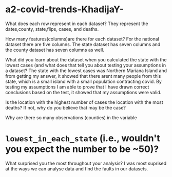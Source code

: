 # a2-covid-trends-KhadijaY- 
What does each row represent in each dataset?
They represent the dates,county, state,flips, cases, and deaths.

How many features(columns)are there for each dataset?
For the national dataset there are five columns. 
The state dataset has seven columns and the county dataset has seven columns as well.

What did you learn about the dataset when you calculated the state with the lowest cases (and what does that tell you about testing your assumptions in a dataset?
The state with the lowest cases was Northern Mariana Island and from getting my answer, it showed that there arent many people from this state, which is a small island with a small population contracting covid. By testing my assumptions I am able to prove that I have drawn correct conclusions based on the test, it showed that my assumptions were valid. 
 
Is the location with the highest number of cases the location with the most deaths? If not, why do you believe that may be the case? 

 
 Why are there so many observations (counties) in the variable  
# `lowest_in_each_state` (i.e., wouldn't you expect the number to be ~50)?

What surprised you the most throughout your analysis?
I was most suprised at the ways we can analyse data and find the faults in our datasets. 
